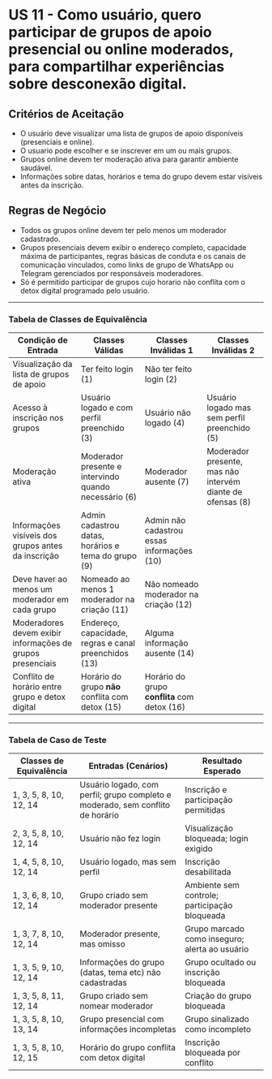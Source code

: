 # US 11 - Como usuário, quero participar de grupos de apoio presencial ou online moderados, para compartilhar experiências sobre desconexão digital.

## Critérios de Aceitação

- O usuário deve visualizar uma lista de grupos de apoio disponíveis (presenciais e online).
- O usuario pode escolher e se inscrever em um ou mais grupos.
- Grupos online devem ter moderação ativa para garantir ambiente saudável.
- Informações sobre datas, horários e tema do grupo devem estar visíveis antes da inscrição.

## Regras de Negócio

- Todos os grupos online devem ter pelo menos um moderador cadastrado.
- Grupos presenciais devem exibir o endereço completo, capacidade máxima de participantes, regras básicas de conduta e os canais de comunicação vinculados, como links de grupo de WhatsApp ou Telegram gerenciados por responsáveis moderadores.
- Só é permitido participar de grupos cujo horario não conflita com o detox digital programado pelo usuário.


---

### Tabela de Classes de Equivalência


| Condição de Entrada                                        | Classes Válidas                                       | Classes Inválidas 1                          | Classes Inválidas 2                                        |
| ---------------------------------------------------------- | ----------------------------------------------------- | -------------------------------------------- | ---------------------------------------------------------- |
| Visualização da lista de grupos de apoio                   | Ter feito login (1)                                   | Não ter feito login (2)                      |                                                            |
| Acesso à inscrição nos grupos                              | Usuário logado e com perfil preenchido (3)            | Usuário não logado (4)                       | Usuário logado mas sem perfil preenchido (5)               |
| Moderação ativa                                            | Moderador presente e intervindo quando necessário (6) | Moderador ausente (7)                        | Moderador presente, mas não intervém diante de ofensas (8) |
| Informações visíveis dos grupos antes da inscrição         | Admin cadastrou datas, horários e tema do grupo (9)   | Admin não cadastrou essas informações (10)   |                                                            |
| Deve haver ao menos um moderador em cada grupo             | Nomeado ao menos 1 moderador na criação (11)          | Não nomeado moderador na criação (12)        |                                                            |
| Moderadores devem exibir informações de grupos presenciais | Endereço, capacidade, regras e canal preenchidos (13) | Alguma informação ausente (14)               |                                                            |
| Conflito de horário entre grupo e detox digital            | Horário do grupo **não** conflita com detox (15)      | Horário do grupo **conflita** com detox (16) |                                                            |

---

### Tabela de Caso de Teste

| Classes de Equivalência | Entradas (Cenários)                                                            | Resultado Esperado                             |
| ----------------------- | ------------------------------------------------------------------------------ | ---------------------------------------------- |
| 1, 3, 5, 8, 10, 12, 14  | Usuário logado, com perfil; grupo completo e moderado, sem conflito de horário | Inscrição e participação permitidas            |
| 2, 3, 5, 8, 10, 12, 14  | Usuário não fez login                                                          | Visualização bloqueada; login exigido          |
| 1, 4, 5, 8, 10, 12, 14  | Usuário logado, mas sem perfil                                                 | Inscrição desabilitada                         |
| 1, 3, 6, 8, 10, 12, 14  | Grupo criado sem moderador presente                                            | Ambiente sem controle; participação bloqueada  |
| 1, 3, 7, 8, 10, 12, 14  | Moderador presente, mas omisso                                                 | Grupo marcado como inseguro; alerta ao usuário |
| 1, 3, 5, 9, 10, 12, 14  | Informações do grupo (datas, tema etc) não cadastradas                         | Grupo ocultado ou inscrição bloqueada          |
| 1, 3, 5, 8, 11, 12, 14  | Grupo criado sem nomear moderador                                              | Criação do grupo bloqueada                     |
| 1, 3, 5, 8, 10, 13, 14  | Grupo presencial com informações incompletas                                   | Grupo sinalizado como incompleto               |
| 1, 3, 5, 8, 10, 12, 15  | Horário do grupo conflita com detox digital                                    | Inscrição bloqueada por conflito               |
 
